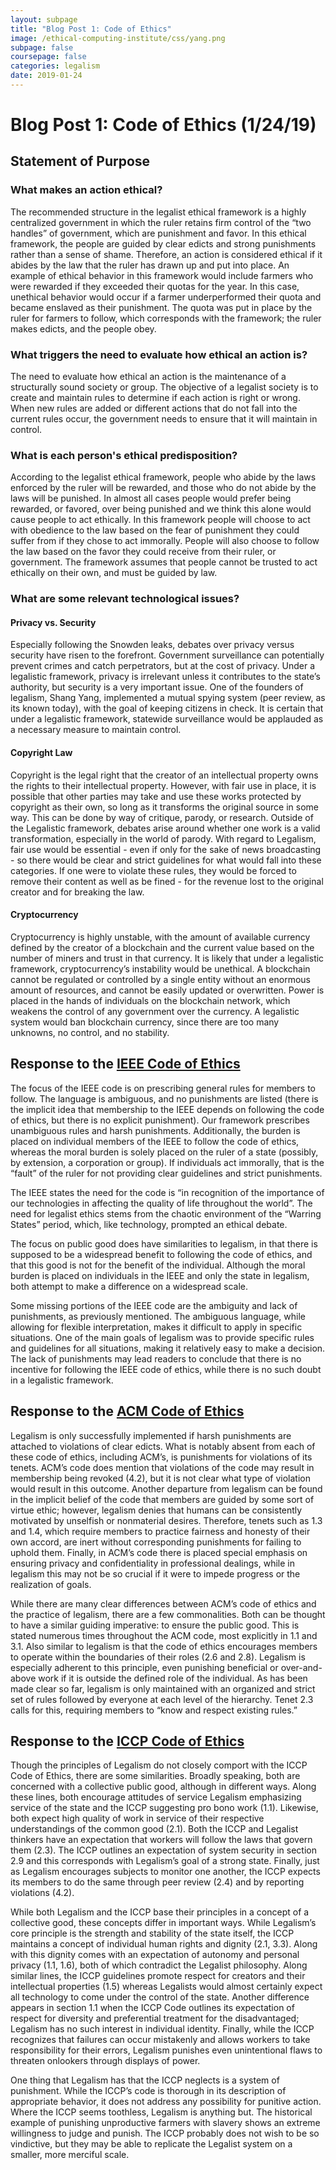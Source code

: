 ```yaml
---
layout: subpage
title: "Blog Post 1: Code of Ethics"
image: /ethical-computing-institute/css/yang.png
subpage: false
coursepage: false
categories: legalism
date: 2019-01-24
---
```

<link rel="stylesheet" href="/ethical-computing-institute/css/legalist.css">

# Blog Post 1: Code of Ethics (1/24/19)

## Statement of Purpose

### What makes an action ethical?
The recommended structure in the legalist ethical framework is a highly centralized government in which the ruler retains firm control of the “two handles” of government, which are punishment and favor. In this ethical framework, the people are guided by clear edicts and strong punishments rather than a sense of shame. Therefore, an action is considered ethical if it abides by the law that the ruler has drawn up and put into place. An example of ethical behavior in this framework would include farmers who were rewarded if they exceeded their quotas for the year. In this case, unethical behavior would occur if a farmer underperformed their quota and became enslaved as their punishment. The quota was put in place by the ruler for farmers to follow, which corresponds with the framework; the ruler makes edicts, and the people obey.

### What triggers the need to evaluate how ethical an action is?
The need to evaluate how ethical an action is the maintenance of a structurally sound society or group. The objective of a legalist society is to create and maintain rules to determine if each action is right or wrong. When new rules are added or different actions that do not fall into the current rules occur, the government needs to ensure that it will maintain in control.

### What is each person's ethical predisposition?
According to the legalist ethical framework, people who abide by the laws enforced by the ruler will be rewarded, and those who do not abide by the laws will be punished. In almost all cases people would prefer being rewarded, or favored, over being punished and we think this alone would cause people to act ethically. In this framework people will choose to act with obedience to the law based on the fear of punishment they could suffer from if they chose to act immorally. People will also choose to follow the law based on the favor they could receive from their ruler, or government. The framework assumes that people cannot be trusted to act ethically on their own, and must be guided by law.

### What are some relevant technological issues?
#### Privacy vs. Security 
Especially following the Snowden leaks, debates over privacy versus security have risen to the forefront. Government surveillance can potentially prevent crimes and catch perpetrators, but at the cost of privacy. Under a legalistic framework,  privacy is irrelevant unless it contributes to the state’s authority, but security is a very important issue. One of the founders of legalism, Shang Yang, implemented a mutual spying system (peer review, as its known today), with the goal of keeping citizens in check. It is certain that under a legalistic framework, statewide surveillance would be applauded as a necessary measure to maintain control.

#### Copyright Law
Copyright is the legal right that the creator of an intellectual property owns the rights to their intellectual property. However, with fair use in place, it is possible that other parties may take and use these works protected by copyright as their own, so long as it transforms the original source in some way. This can be done by way of critique, parody, or research. Outside of the Legalistic framework, debates arise around whether one work is a valid transformation, especially in the world of parody. With regard to Legalism, fair use would be essential - even if only for the sake of news broadcasting - so there would be clear and strict guidelines for what would fall into these categories. If one were to violate these rules, they would be forced to remove their content as well as be fined - for the revenue lost to the original creator and for breaking the law.

#### Cryptocurrency
Cryptocurrency is highly unstable, with the amount of available currency defined by the creator of a blockchain and the current value based on the number of miners and trust in that currency. It is likely that under a legalistic framework, cryptocurrency’s instability would be unethical. A blockchain cannot be regulated or controlled by a single entity without an enormous amount of resources, and cannot be easily updated or overwritten. Power is placed in the hands of individuals on the blockchain network, which weakens the control of any government over the currency. A legalistic system would ban blockchain currency, since there are too many unknowns, no control, and no stability.


## Response to the [IEEE Code of Ethics](https://www.ieee.org/about/corporate/governance/p7-8.html "IEEE Code of Ethics")
The focus of the IEEE code is on prescribing general rules for members to follow. The language is ambiguous, and no punishments are listed (there is the implicit idea that membership to the IEEE depends on following the code of ethics, but there is no explicit punishment). Our framework prescribes unambiguous rules and harsh punishments. Additionally, the burden is placed on individual members of the IEEE to follow the code of ethics, whereas the moral burden is solely placed on the ruler of a state (possibly, by extension, a corporation or group). If individuals act immorally, that is the “fault” of the ruler for not providing clear guidelines and strict punishments.

The IEEE states the need for the code is “in recognition of the importance of our technologies in affecting the quality of life throughout the world”. The need for legalist ethics stems from the chaotic environment of the “Warring States” period, which, like technology, prompted an ethical debate.

The focus on public good does have similarities to legalism, in that there is supposed to be a widespread benefit to following the code of ethics, and that this good is not for the benefit of the individual. Although the moral burden is placed on individuals in the IEEE and only the state in legalism, both attempt to make a difference on a widespread scale.

Some missing portions of the IEEE code are the ambiguity and lack of punishments, as previously mentioned. The ambiguous language, while allowing for flexible interpretation, makes it difficult to apply in specific situations. One of the main goals of legalism was to provide specific rules and guidelines for all situations, making it relatively easy to make a decision. The lack of punishments may lead readers to conclude that there is no incentive for following the IEEE code of ethics, while there is no such doubt in a legalistic framework.

## Response to the [ACM Code of Ethics](https://ethics.acm.org/code-of-ethics/ "ACM Code of Ethics")
Legalism is only successfully implemented if harsh punishments are attached to violations of clear edicts. What is notably absent from each of these code of ethics, including ACM’s, is punishments for violations of its tenets. ACM’s code does mention that violations of the code may result in membership being revoked (4.2), but it is not clear what type of violation would result in this outcome. Another departure from legalism can be found in the implicit belief of the code that members are guided by some sort of virtue ethic; however, legalism denies that humans can be consistently motivated by unselfish or nonmaterial desires. Therefore, tenets such as 1.3 and 1.4, which require members to practice fairness and honesty of their own accord, are inert without corresponding punishments for failing to uphold them. Finally, in ACM’s code there is placed special emphasis on ensuring privacy and confidentiality in professional dealings, while in legalism this may not be so crucial if it were to impede progress or the realization of goals.   

While there are many clear differences between ACM’s code of ethics and the practice of legalism, there are a few commonalities. Both can be thought to have a similar guiding imperative: to ensure the public good. This is stated numerous times throughout the ACM code, most explicitly in 1.1 and 3.1. Also similar to legalism is that the code of ethics encourages members to operate within the boundaries of their roles (2.6 and 2.8). Legalism is especially adherent to this principle, even punishing beneficial or over-and-above work if it is outside the defined role of the individual. As has been made clear so far, legalism is only maintained with an organized and strict set of rules followed by everyone at each level of the hierarchy. Tenet 2.3 calls for this, requiring members to “know and respect existing rules.”  


## Response to the [ICCP Code of Ethics](https://www.iccp.org/code-of-ethics.html "ICCP Code of Ethics")
Though the principles of Legalism do not closely comport with the ICCP Code of Ethics, there are some similarities. Broadly speaking, both are concerned with a collective public good, although in different ways. Along these lines, both encourage attitudes of service Legalism emphasizing service of the state and the ICCP suggesting pro bono work (1.1). Likewise, both expect high quality of work in service of their respective understandings of the common good (2.1). Both the ICCP and Legalist thinkers have an expectation that workers will follow the laws that govern them (2.3). The ICCP outlines an expectation of system security in section 2.9 and this corresponds with Legalism’s goal of a strong state. Finally, just as Legalism encourages subjects to monitor one another, the ICCP expects its members to do the same through peer review (2.4) and by reporting violations (4.2).

While both Legalism and the ICCP base their principles in a concept of a collective good, these concepts differ in important ways. While Legalism’s core principle is the strength and stability of the state itself, the ICCP maintains a concept of individual human rights and dignity (2.1, 3.3). Along with this dignity comes with an expectation of autonomy and personal privacy (1.1, 1.6), both of which contradict the Legalist philosophy. Along similar lines, the ICCP guidelines promote respect for creators and their intellectual properties (1.5) whereas Legalists would almost certainly expect all technology to come under the control of the state. Another difference appears in section 1.1 when the ICCP Code outlines its expectation of respect for diversity and preferential treatment for the disadvantaged; Legalism has no such interest in individual identity. Finally, while the ICCP recognizes that failures can occur mistakenly and allows workers to take responsibility for their errors, Legalism punishes even unintentional flaws to threaten onlookers through displays of power.

One thing that Legalism has that the ICCP neglects is a system of punishment. While the ICCP’s code is thorough in its description of appropriate behavior, it does not address any possibility for punitive action. Where the ICCP seems toothless, Legalism is anything but. The historical example of punishing unproductive farmers with slavery shows an extreme willingness to judge and punish. The ICCP probably does not wish to be so vindictive, but they may be able to replicate the Legalist system on a smaller, more merciful scale.
